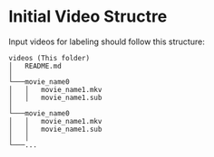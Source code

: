 # Initial Video Structre

Input videos for labeling should follow this structure:

```
videos (This folder)
│   README.md
│
└───movie_name0
│   │   movie_name1.mkv
│   │   movie_name1.sub
│
└───movie_name0
│   │   movie_name1.mkv
│   │   movie_name1.sub
│   │
└───...
```
